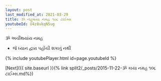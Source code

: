 ```yaml
---
layout: post
last_modified_at: 2021-03-29
title: ૐ નહુષાયા નમહ ૧૦૮ ટાઈમ્સ
youtubeId: U4z8vkqN5ug
---
```

 
 
 ૐ અચીંથયાંય નમહ  
 
 -  જે ધ્યાન દ્વારા પહોંચી શકાતું નથી 
 
  
 
  
 
 
 
 
 
 


{% include youtubePlayer.html id=page.youtubeId %}
 
[Next]({{ site.baseurl }}{% link  split2/_posts/2015-11-22-ૐ કાયા નમહ  ૧૦૮ ટાઈમ્સ.md%})
 
